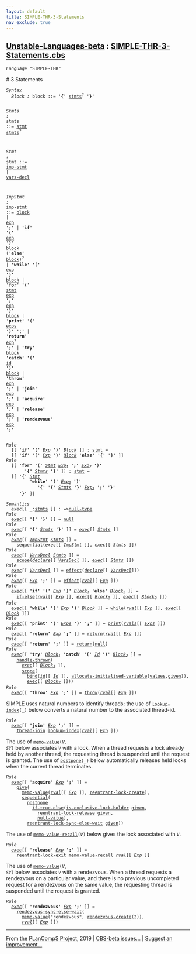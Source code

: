 ```yaml
---
layout: default
title: SIMPLE-THR-3-Statements
nav_exclude: true
---
```


[Unstable-Languages-beta] : [SIMPLE-THR-3-Statements.cbs]
-----------------------------

<div class="highlighter-rouge"><pre class="highlight"><code><i class="keyword">Language</i> <span id="Language_SIMPLE-THR">"SIMPLE-THR"</span></code></pre></div>
# <span id="SectionNumber_3">3</span> Statements

<div class="highlighter-rouge"><pre class="highlight"><code><i class="keyword">Syntax</i>
  <i class="keyword"></i><i class="var"><i class="var"><span id="VariableStem_Block">Block</span></i> :</i> <span class="syn-name"><span id="SyntaxName_block">block</span></span> ::= <b class="atom">'{'</b> <span class="syn-name"><a href="#SyntaxName_stmts">stmts</a></span><sup class="sup">?</sup> <b class="atom">'}'</b>

  <i class="keyword"></i><i class="var"><i class="var"><span id="VariableStem_Stmts">Stmts</span></i> :</i> <span class="syn-name"><span id="SyntaxName_stmts">stmts</span></span> ::= <span class="syn-name"><a href="#SyntaxName_stmt">stmt</a></span> <span class="syn-name"><a href="#SyntaxName_stmts">stmts</a></span><sup class="sup">?</sup>

  <i class="keyword"></i><i class="var"><i class="var"><span id="VariableStem_Stmt">Stmt</span></i> :</i> <span class="syn-name"><span id="SyntaxName_stmt">stmt</span></span> ::= <span class="syn-name"><a href="#SyntaxName_imp-stmt">imp-stmt</a></span> | <span class="syn-name"><a href="../SIMPLE-THR-4-Declarations/index.html#SyntaxName_vars-decl">vars-decl</a></span>

  <i class="keyword"></i><i class="var"><i class="var"><span id="VariableStem_ImpStmt">ImpStmt</span></i> :</i> <span class="syn-name"><span id="SyntaxName_imp-stmt">imp-stmt</span></span> ::= <span class="syn-name"><a href="#SyntaxName_block">block</a></span>
               |  <span class="syn-name"><a href="../SIMPLE-THR-2-Expressions/index.html#SyntaxName_exp">exp</a></span> <b class="atom">';'</b>
               |  <b class="atom">'if'</b> <b class="atom">'('</b> <span class="syn-name"><a href="../SIMPLE-THR-2-Expressions/index.html#SyntaxName_exp">exp</a></span> <b class="atom">')'</b> <span class="syn-name"><a href="#SyntaxName_block">block</a></span> (<b class="atom">'else'</b> <span class="syn-name"><a href="#SyntaxName_block">block</a></span>)<sup class="sup">?</sup>
               |  <b class="atom">'while'</b> <b class="atom">'('</b> <span class="syn-name"><a href="../SIMPLE-THR-2-Expressions/index.html#SyntaxName_exp">exp</a></span> <b class="atom">')'</b> <span class="syn-name"><a href="#SyntaxName_block">block</a></span>
               |  <b class="atom">'for'</b> <b class="atom">'('</b> <span class="syn-name"><a href="#SyntaxName_stmt">stmt</a></span> <span class="syn-name"><a href="../SIMPLE-THR-2-Expressions/index.html#SyntaxName_exp">exp</a></span> <b class="atom">';'</b> <span class="syn-name"><a href="../SIMPLE-THR-2-Expressions/index.html#SyntaxName_exp">exp</a></span> <b class="atom">')'</b> <span class="syn-name"><a href="#SyntaxName_block">block</a></span>
               |  <b class="atom">'print'</b> <b class="atom">'('</b> <span class="syn-name"><a href="../SIMPLE-THR-2-Expressions/index.html#SyntaxName_exps">exps</a></span> <b class="atom">')'</b> <b class="atom">';'</b>
               |  <b class="atom">'return'</b> <span class="syn-name"><a href="../SIMPLE-THR-2-Expressions/index.html#SyntaxName_exp">exp</a></span><sup class="sup">?</sup> <b class="atom">';'</b>
               |  <b class="atom">'try'</b> <span class="syn-name"><a href="#SyntaxName_block">block</a></span> <b class="atom">'catch'</b> <b class="atom">'('</b> <span class="syn-name"><a href="../SIMPLE-THR-1-Lexical/index.html#SyntaxName_id">id</a></span> <b class="atom">')'</b> <span class="syn-name"><a href="#SyntaxName_block">block</a></span>
               |  <b class="atom">'throw'</b> <span class="syn-name"><a href="../SIMPLE-THR-2-Expressions/index.html#SyntaxName_exp">exp</a></span> <b class="atom">';'</b>
               |  <b class="atom">'join'</b> <span class="syn-name"><a href="../SIMPLE-THR-2-Expressions/index.html#SyntaxName_exp">exp</a></span> <b class="atom">';'</b>
               |  <b class="atom">'acquire'</b> <span class="syn-name"><a href="../SIMPLE-THR-2-Expressions/index.html#SyntaxName_exp">exp</a></span> <b class="atom">';'</b>
               |  <b class="atom">'release'</b> <span class="syn-name"><a href="../SIMPLE-THR-2-Expressions/index.html#SyntaxName_exp">exp</a></span> <b class="atom">';'</b>
               |  <b class="atom">'rendezvous'</b> <span class="syn-name"><a href="../SIMPLE-THR-2-Expressions/index.html#SyntaxName_exp">exp</a></span> <b class="atom">';'</b></code></pre></div>

<div class="highlighter-rouge"><pre class="highlight"><code><i class="keyword">Rule</i>
  [[ <b class="atom">'if'</b> <b class="atom">'('</b> <span id="Variable242_Exp"><i class="var"><a href="../SIMPLE-THR-2-Expressions/index.html#VariableStem_Exp">Exp</a></i></span> <b class="atom">')'</b> <span id="Variable249_Block"><i class="var"><a href="#VariableStem_Block">Block</a></i></span> ]] : <span class="syn-name"><a href="#SyntaxName_stmt">stmt</a></span> =
  [[ <b class="atom">'if'</b> <b class="atom">'('</b> <a href="#Variable242_Exp"><i class="var">Exp</i></a> <b class="atom">')'</b> <a href="#Variable249_Block"><i class="var">Block</i></a> <b class="atom">'else'</b> <b class="atom">'{'</b> <b class="atom">'}'</b> ]]
<i class="keyword">Rule</i>
  [[ <b class="atom">'for'</b> <b class="atom">'('</b> <span id="Variable303_Stmt"><i class="var"><a href="#VariableStem_Stmt">Stmt</a></i></span> <span id="Variable309_Exp1"><i class="var"><a href="../SIMPLE-THR-2-Expressions/index.html#VariableStem_Exp">Exp</a><sub class="sub">1</sub></i></span> <b class="atom">';'</b> <span id="Variable317_Exp2"><i class="var"><a href="../SIMPLE-THR-2-Expressions/index.html#VariableStem_Exp">Exp</a><sub class="sub">2</sub></i></span> <b class="atom">')'</b>
       <b class="atom">'{'</b> <span id="Variable326_Stmts"><i class="var"><a href="#VariableStem_Stmts">Stmts</a></i></span> <b class="atom">'}'</b> ]] : <span class="syn-name"><a href="#SyntaxName_stmt">stmt</a></span> =
  [[ <b class="atom">'{'</b> <a href="#Variable303_Stmt"><i class="var">Stmt</i></a>
         <b class="atom">'while'</b> <b class="atom">'('</b> <a href="#Variable309_Exp1"><i class="var">Exp<sub class="sub">1</sub></i></a> <b class="atom">')'</b>
            <b class="atom">'{'</b> <b class="atom">'{'</b> <a href="#Variable326_Stmts"><i class="var">Stmts</i></a> <b class="atom">'}'</b> <a href="#Variable317_Exp2"><i class="var">Exp<sub class="sub">2</sub></i></a> <b class="atom">';'</b> <b class="atom">'}'</b>
     <b class="atom">'}'</b> ]]</code></pre></div>

<div class="highlighter-rouge"><pre class="highlight"><code><i class="keyword">Semantics</i>
  <i class="sem-name"><span id="SemanticsName_exec">exec</span></i>[[ _:<span class="syn-name"><a href="#SyntaxName_stmts">stmts</a></span> ]] : =><span class="name"><a href="../../../../../Funcons-beta/Values/Primitive/Null/index.html#Name_null-type">null-type</a></span>
<i class="keyword">Rule</i>
  <i class="sem-name"><a href="#SemanticsName_exec">exec</a></i>[[ <b class="atom">'{'</b> <b class="atom">'}'</b> ]] = <span class="name"><a href="../../../../../Funcons-beta/Values/Primitive/Null/index.html#Name_null">null</a></span>
<i class="keyword">Rule</i>
  <i class="sem-name"><a href="#SemanticsName_exec">exec</a></i>[[ <b class="atom">'{'</b> <span id="Variable444_Stmts"><i class="var"><a href="#VariableStem_Stmts">Stmts</a></i></span> <b class="atom">'}'</b> ]] = <i class="sem-name"><a href="#SemanticsName_exec">exec</a></i>[[ <a href="#Variable444_Stmts"><i class="var">Stmts</i></a> ]]
<i class="keyword">Rule</i>
  <i class="sem-name"><a href="#SemanticsName_exec">exec</a></i>[[ <span id="Variable477_ImpStmt"><i class="var"><a href="#VariableStem_ImpStmt">ImpStmt</a></i></span> <span id="Variable482_Stmts"><i class="var"><a href="#VariableStem_Stmts">Stmts</a></i></span> ]] =
    <span class="name"><a href="../../../../../Funcons-beta/Computations/Normal/Flowing/index.html#Name_sequential">sequential</a></span>(<i class="sem-name"><a href="#SemanticsName_exec">exec</a></i>[[ <a href="#Variable477_ImpStmt"><i class="var">ImpStmt</i></a> ]], <i class="sem-name"><a href="#SemanticsName_exec">exec</a></i>[[ <a href="#Variable482_Stmts"><i class="var">Stmts</i></a> ]])
<i class="keyword">Rule</i>
  <i class="sem-name"><a href="#SemanticsName_exec">exec</a></i>[[ <span id="Variable532_VarsDecl"><i class="var"><a href="../SIMPLE-THR-4-Declarations/index.html#VariableStem_VarsDecl">VarsDecl</a></i></span> <span id="Variable537_Stmts"><i class="var"><a href="#VariableStem_Stmts">Stmts</a></i></span> ]] =
    <span class="name"><a href="../../../../../Funcons-beta/Computations/Normal/Binding/index.html#Name_scope">scope</a></span>(<i class="sem-name"><a href="../SIMPLE-THR-4-Declarations/index.html#SemanticsName_declare">declare</a></i>[[ <a href="#Variable532_VarsDecl"><i class="var">VarsDecl</i></a> ]], <i class="sem-name"><a href="#SemanticsName_exec">exec</a></i>[[ <a href="#Variable537_Stmts"><i class="var">Stmts</i></a> ]])
<i class="keyword">Rule</i>
  <i class="sem-name"><a href="#SemanticsName_exec">exec</a></i>[[ <span id="Variable587_VarsDecl"><i class="var"><a href="../SIMPLE-THR-4-Declarations/index.html#VariableStem_VarsDecl">VarsDecl</a></i></span> ]] = <span class="name"><a href="../../../../../Funcons-beta/Computations/Normal/Flowing/index.html#Name_effect">effect</a></span>(<i class="sem-name"><a href="../SIMPLE-THR-4-Declarations/index.html#SemanticsName_declare">declare</a></i>[[ <a href="#Variable587_VarsDecl"><i class="var">VarsDecl</i></a>]])
<i class="keyword">Rule</i>
  <i class="sem-name"><a href="#SemanticsName_exec">exec</a></i>[[ <span id="Variable623_Exp"><i class="var"><a href="../SIMPLE-THR-2-Expressions/index.html#VariableStem_Exp">Exp</a></i></span> <b class="atom">';'</b> ]] = <span class="name"><a href="../../../../../Funcons-beta/Computations/Normal/Flowing/index.html#Name_effect">effect</a></span>(<i class="sem-name"><a href="../SIMPLE-THR-2-Expressions/index.html#SemanticsName_rval">rval</a></i>[[ <a href="#Variable623_Exp"><i class="var">Exp</i></a> ]])
<i class="keyword">Rule</i>
  <i class="sem-name"><a href="#SemanticsName_exec">exec</a></i>[[ <b class="atom">'if'</b> <b class="atom">'('</b> <span id="Variable666_Exp"><i class="var"><a href="../SIMPLE-THR-2-Expressions/index.html#VariableStem_Exp">Exp</a></i></span> <b class="atom">')'</b> <span id="Variable674_Block1"><i class="var"><a href="#VariableStem_Block">Block</a><sub class="sub">1</sub></i></span> <b class="atom">'else'</b> <span id="Variable682_Block2"><i class="var"><a href="#VariableStem_Block">Block</a><sub class="sub">2</sub></i></span> ]] =
    <span class="name"><a href="../../../../../Funcons-beta/Computations/Normal/Flowing/index.html#Name_if-else">if-else</a></span>(<i class="sem-name"><a href="../SIMPLE-THR-2-Expressions/index.html#SemanticsName_rval">rval</a></i>[[ <a href="#Variable666_Exp"><i class="var">Exp</i></a> ]], <i class="sem-name"><a href="#SemanticsName_exec">exec</a></i>[[ <a href="#Variable674_Block1"><i class="var">Block<sub class="sub">1</sub></i></a> ]], <i class="sem-name"><a href="#SemanticsName_exec">exec</a></i>[[ <a href="#Variable682_Block2"><i class="var">Block<sub class="sub">2</sub></i></a> ]])
<i class="keyword">Rule</i>
  <i class="sem-name"><a href="#SemanticsName_exec">exec</a></i>[[ <b class="atom">'while'</b> <b class="atom">'('</b> <span id="Variable756_Exp"><i class="var"><a href="../SIMPLE-THR-2-Expressions/index.html#VariableStem_Exp">Exp</a></i></span> <b class="atom">')'</b> <span id="Variable763_Block"><i class="var"><a href="#VariableStem_Block">Block</a></i></span> ]] = <span class="name"><a href="../../../../../Funcons-beta/Computations/Normal/Flowing/index.html#Name_while">while</a></span>(<i class="sem-name"><a href="../SIMPLE-THR-2-Expressions/index.html#SemanticsName_rval">rval</a></i>[[ <a href="#Variable756_Exp"><i class="var">Exp</i></a> ]], <i class="sem-name"><a href="#SemanticsName_exec">exec</a></i>[[ <a href="#Variable763_Block"><i class="var">Block</i></a> ]])
<i class="keyword">Rule</i>
  <i class="sem-name"><a href="#SemanticsName_exec">exec</a></i>[[ <b class="atom">'print'</b> <b class="atom">'('</b> <span id="Variable820_Exps"><i class="var"><a href="../SIMPLE-THR-2-Expressions/index.html#VariableStem_Exps">Exps</a></i></span> <b class="atom">')'</b> <b class="atom">';'</b> ]] = <span class="name"><a href="../../../../../Funcons-beta/Computations/Normal/Interacting/index.html#Name_print">print</a></span>(<i class="sem-name"><a href="../SIMPLE-THR-2-Expressions/index.html#SemanticsName_rvals">rvals</a></i>[[ <a href="#Variable820_Exps"><i class="var">Exps</i></a> ]])
<i class="keyword">Rule</i>
  <i class="sem-name"><a href="#SemanticsName_exec">exec</a></i>[[ <b class="atom">'return'</b> <span id="Variable866_Exp"><i class="var"><a href="../SIMPLE-THR-2-Expressions/index.html#VariableStem_Exp">Exp</a></i></span> <b class="atom">';'</b> ]] = <span class="name"><a href="../../../../../Funcons-beta/Computations/Abnormal/Returning/index.html#Name_return">return</a></span>(<i class="sem-name"><a href="../SIMPLE-THR-2-Expressions/index.html#SemanticsName_rval">rval</a></i>[[ <a href="#Variable866_Exp"><i class="var">Exp</i></a> ]])
<i class="keyword">Rule</i>
  <i class="sem-name"><a href="#SemanticsName_exec">exec</a></i>[[ <b class="atom">'return'</b> <b class="atom">';'</b> ]] = <span class="name"><a href="../../../../../Funcons-beta/Computations/Abnormal/Returning/index.html#Name_return">return</a></span>(<span class="name"><a href="../../../../../Funcons-beta/Values/Primitive/Null/index.html#Name_null">null</a></span>)
<i class="keyword">Rule</i>
  <i class="sem-name"><a href="#SemanticsName_exec">exec</a></i>[[ <b class="atom">'try'</b> <span id="Variable935_Block1"><i class="var"><a href="#VariableStem_Block">Block</a><sub class="sub">1</sub></i></span> <b class="atom">'catch'</b> <b class="atom">'('</b> <span id="Variable944_Id"><i class="var"><a href="../SIMPLE-THR-1-Lexical/index.html#VariableStem_Id">Id</a></i></span> <b class="atom">')'</b> <span id="Variable952_Block2"><i class="var"><a href="#VariableStem_Block">Block</a><sub class="sub">2</sub></i></span> ]] =
    <span class="name"><a href="../../../../../Funcons-beta/Computations/Abnormal/Throwing/index.html#Name_handle-thrown">handle-thrown</a></span>(
      <i class="sem-name"><a href="#SemanticsName_exec">exec</a></i>[[ <a href="#Variable935_Block1"><i class="var">Block<sub class="sub">1</sub></i></a> ]],
      <span class="name"><a href="../../../../../Funcons-beta/Computations/Normal/Binding/index.html#Name_scope">scope</a></span>(
        <span class="name"><a href="../../../../../Funcons-beta/Computations/Normal/Binding/index.html#Name_bind">bind</a></span>(<i class="sem-name"><a href="../SIMPLE-THR-1-Lexical/index.html#SemanticsName_id">id</a></i>[[ <a href="#Variable944_Id"><i class="var">Id</i></a> ]], <span class="name"><a href="../../../../../Funcons-beta/Computations/Normal/Storing/index.html#Name_allocate-initialised-variable">allocate-initialised-variable</a></span>(<span class="name"><a href="../../../../../Funcons-beta/Values/Value-Types/index.html#Name_values">values</a></span>,<span class="name"><a href="../../../../../Funcons-beta/Computations/Normal/Giving/index.html#Name_given">given</a></span>)),
        <i class="sem-name"><a href="#SemanticsName_exec">exec</a></i>[[ <a href="#Variable952_Block2"><i class="var">Block<sub class="sub">2</sub></i></a> ]]))
<i class="keyword">Rule</i>
  <i class="sem-name"><a href="#SemanticsName_exec">exec</a></i>[[ <b class="atom">'throw'</b> <span id="Variable1051_Exp"><i class="var"><a href="../SIMPLE-THR-2-Expressions/index.html#VariableStem_Exp">Exp</a></i></span> <b class="atom">';'</b> ]] = <span class="name"><a href="../../../../../Funcons-beta/Computations/Abnormal/Throwing/index.html#Name_throw">throw</a></span>(<i class="sem-name"><a href="../SIMPLE-THR-2-Expressions/index.html#SemanticsName_rval">rval</a></i>[[ <a href="#Variable1051_Exp"><i class="var">Exp</i></a> ]])</code></pre></div>


SIMPLE uses natural numbers to identify threads; the use of <code><span class="name"><a href="../../../../../Unstable-Funcons-beta/Unstable-Computations/Normal/Indexing/index.html#Name_lookup-index">lookup-index</a></span>(_)</code>
below converts a natural number to the associated thread-id. 

<div class="highlighter-rouge"><pre class="highlight"><code><i class="keyword">Rule</i>
  <i class="sem-name"><a href="#SemanticsName_exec">exec</a></i>[[ <b class="atom">'join'</b> <span id="Variable1118_Exp"><i class="var"><a href="../SIMPLE-THR-2-Expressions/index.html#VariableStem_Exp">Exp</a></i></span> <b class="atom">';'</b> ]] =
    <span class="name"><a href="../../../../../Unstable-Funcons-beta/Unstable-Computations/Threads/Multithreading/index.html#Name_thread-join">thread-join</a></span> <span class="name"><a href="../../../../../Unstable-Funcons-beta/Unstable-Computations/Normal/Indexing/index.html#Name_lookup-index">lookup-index</a></span>(<i class="sem-name"><a href="../SIMPLE-THR-2-Expressions/index.html#SemanticsName_rval">rval</a></i>[[ <a href="#Variable1118_Exp"><i class="var">Exp</i></a> ]])</code></pre></div>


The use of <code><span class="name"><a href="../../../../../Unstable-Funcons-beta/Unstable-Computations/Normal/Memos/index.html#Name_memo-value">memo-value</a></span>(<i class="var">V</i>, <i class="var">SY</i>)</code> below associates <code><i class="var">V</i></code> with a lock.
When a thread requests a lock already held by another thread,
the requesting thread is suspended until the request is granted.
The use of <code><span class="name"><a href="../../../../../Unstable-Funcons-beta/Unstable-Computations/Abnormal/Postponing/index.html#Name_postpone">postpone</a></span>(_)</code> below automatically releases held locks
when the current thread terminates.

<div class="highlighter-rouge"><pre class="highlight"><code><i class="keyword">Rule</i>
  <i class="sem-name"><a href="#SemanticsName_exec">exec</a></i>[[ <b class="atom">'acquire'</b> <span id="Variable1226_Exp"><i class="var"><a href="../SIMPLE-THR-2-Expressions/index.html#VariableStem_Exp">Exp</a></i></span> <b class="atom">';'</b> ]] =
    <span class="name"><a href="../../../../../Funcons-beta/Computations/Normal/Giving/index.html#Name_give">give</a></span>(
      <span class="name"><a href="../../../../../Unstable-Funcons-beta/Unstable-Computations/Normal/Memos/index.html#Name_memo-value">memo-value</a></span>(<i class="sem-name"><a href="../SIMPLE-THR-2-Expressions/index.html#SemanticsName_rval">rval</a></i>[[ <a href="#Variable1226_Exp"><i class="var">Exp</i></a> ]], <span class="name"><a href="../../../../../Unstable-Funcons-beta/Unstable-Computations/Threads/Synchronising/Locks/index.html#Name_reentrant-lock-create">reentrant-lock-create</a></span>),
      <span class="name"><a href="../../../../../Funcons-beta/Computations/Normal/Flowing/index.html#Name_sequential">sequential</a></span>(
        <span class="name"><a href="../../../../../Unstable-Funcons-beta/Unstable-Computations/Abnormal/Postponing/index.html#Name_postpone">postpone</a></span> 
          <span class="name"><a href="../../../../../Funcons-beta/Computations/Normal/Flowing/index.html#Name_if-true-else">if-true-else</a></span>(<span class="name"><a href="../../../../../Unstable-Funcons-beta/Unstable-Computations/Threads/Synchronising/Locks/index.html#Name_is-exclusive-lock-holder">is-exclusive-lock-holder</a></span> <span class="name"><a href="../../../../../Funcons-beta/Computations/Normal/Giving/index.html#Name_given">given</a></span>,
            <span class="name"><a href="../../../../../Unstable-Funcons-beta/Unstable-Computations/Threads/Synchronising/Locks/index.html#Name_reentrant-lock-release">reentrant-lock-release</a></span> <span class="name"><a href="../../../../../Funcons-beta/Computations/Normal/Giving/index.html#Name_given">given</a></span>,
            <span class="name"><a href="../../../../../Funcons-beta/Values/Primitive/Null/index.html#Name_null-value">null-value</a></span>),
        <span class="name"><a href="../../../../../Unstable-Funcons-beta/Unstable-Computations/Threads/Synchronising/Locks/index.html#Name_reentrant-lock-sync-else-wait">reentrant-lock-sync-else-wait</a></span> <span class="name"><a href="../../../../../Funcons-beta/Computations/Normal/Giving/index.html#Name_given">given</a></span>))</code></pre></div>


The use of <code><span class="name"><a href="../../../../../Unstable-Funcons-beta/Unstable-Computations/Normal/Memos/index.html#Name_memo-value-recall">memo-value-recall</a></span>(<i class="var">V</i>)</code> below gives the lock associated with <code><i class="var">V</i></code>.

<div class="highlighter-rouge"><pre class="highlight"><code><i class="keyword">Rule</i>
  <i class="sem-name"><a href="#SemanticsName_exec">exec</a></i>[[ <b class="atom">'release'</b> <span id="Variable1351_Exp"><i class="var"><a href="../SIMPLE-THR-2-Expressions/index.html#VariableStem_Exp">Exp</a></i></span> <b class="atom">';'</b> ]] =
    <span class="name"><a href="../../../../../Unstable-Funcons-beta/Unstable-Computations/Threads/Synchronising/Locks/index.html#Name_reentrant-lock-exit">reentrant-lock-exit</a></span> <span class="name"><a href="../../../../../Unstable-Funcons-beta/Unstable-Computations/Normal/Memos/index.html#Name_memo-value-recall">memo-value-recall</a></span> <i class="sem-name"><a href="../SIMPLE-THR-2-Expressions/index.html#SemanticsName_rval">rval</a></i>[[ <a href="#Variable1351_Exp"><i class="var">Exp</i></a> ]]</code></pre></div>

The use of <code><span class="name"><a href="../../../../../Unstable-Funcons-beta/Unstable-Computations/Normal/Memos/index.html#Name_memo-value">memo-value</a></span>(<i class="var">V</i>, <i class="var">SY</i>)</code> below associates <code><i class="var">V</i></code> with a rendezvous.
When a thread requests a rendezvous on a particular value, and there
is no previous uncompleted request for a rendezvous on the same value,
the requesting thread is suspended until the request is granted.

<div class="highlighter-rouge"><pre class="highlight"><code><i class="keyword">Rule</i>
  <i class="sem-name"><a href="#SemanticsName_exec">exec</a></i>[[ <b class="atom">'rendezvous'</b> <span id="Variable1435_Exp"><i class="var"><a href="../SIMPLE-THR-2-Expressions/index.html#VariableStem_Exp">Exp</a></i></span> <b class="atom">';'</b> ]] =
    <span class="name"><a href="../../../../../Unstable-Funcons-beta/Unstable-Computations/Threads/Synchronising/Notifications/index.html#Name_rendezvous-sync-else-wait">rendezvous-sync-else-wait</a></span>(
      <span class="name"><a href="../../../../../Unstable-Funcons-beta/Unstable-Computations/Normal/Memos/index.html#Name_memo-value">memo-value</a></span>("rendezvous", <span class="name"><a href="../../../../../Unstable-Funcons-beta/Unstable-Computations/Threads/Synchronising/Notifications/index.html#Name_rendezvous-create">rendezvous-create</a></span>(2)),
      <i class="sem-name"><a href="../SIMPLE-THR-2-Expressions/index.html#SemanticsName_rval">rval</a></i>[[ <a href="#Variable1435_Exp"><i class="var">Exp</i></a> ]])</code></pre></div>

                


____

From the [PLanCompS Project], 2019 | [CBS-beta issues...] | [Suggest an improvement...]

[SIMPLE-THR-3-Statements.cbs]: SIMPLE-THR-3-Statements.cbs 
  "CBS SOURCE FILE"
[Funcons-beta]: /CBS-beta/docs/Funcons-beta
 "FUNCONS-BETA"
[Unstable-Funcons-beta]: /CBS-beta/docs/Unstable-Funcons-beta
  "UNSTABLE-FUNCONS-BETA"
[Languages-beta]: /CBS-beta/docs/Languages-beta
  "LANGUAGES-BETA"
[Unstable-Languages-beta]: /CBS-beta/docs/Unstable-Languages-beta
  "UNSTABLE-LANGUAGES-BETA"
[CBS-beta]: /CBS-beta "CBS-BETA"
[PLanCompS Project]: http://plancomps.org
  "PROGRAMMING LANGUAGE COMPONENTS AND SPECIFICATIONS PROJECT HOME PAGE"
[CBS-beta issues...]: https://github.com/plancomps/plancomps.github.io/issues
  "CBS-BETA ISSUE REPORTS ON GITHUB"
[Suggest an improvement...]: mailto:plancomps@gmail.com?Subject=CBS-beta%20-%20comment&Body=Re%3A%20CBS-beta%20specification%20at%20SIMPLE-THR/SIMPLE-THR-3-Statements/SIMPLE-THR-3-Statements.cbs%0A%0AComment/Query/Issue/Suggestion%3A%0A%0A%0ASignature%3A%0A 
  "GENERATE AN EMAIL TEMPLATE"
